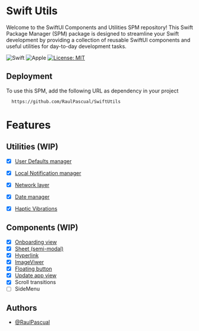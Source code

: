 # Swift Utils

Welcome to the SwiftUI Components and Utilities SPM repository! This Swift Package Manager (SPM) package is designed to streamline your Swift development by providing a collection of reusable SwiftUI components and useful utilities for day-to-day development tasks.

![Swift](https://img.shields.io/badge/swift-F54A2A?style=for-the-badge&logo=swift&logoColor=white) ![Apple](https://img.shields.io/badge/Apple-%23000000.svg?style=for-the-badge&logo=apple&logoColor=white)
[![License: MIT](https://img.shields.io/badge/License-MIT-yellow.svg)](https://opensource.org/licenses/MIT)

## Deployment

To use this SPM, add the following URL as dependency in your project

```
  https://github.com/RaulPascual/SwiftUtils
```
# Features

## Utilities (WIP)
- [x]  [User Defaults manager](https://github.com/RaulPascual/SwiftUtils/blob/main/Sources/SwiftUtils/UserDefaultsManager.swift)
- [x]  [Local Notification manager](https://github.com/RaulPascual/SwiftUtils/blob/main/Sources/SwiftUtils/NotificationManager.swift) 
- [x]  [Network layer](https://github.com/RaulPascual/SwiftUtils/tree/main/Sources/SwiftUtils/Network)
- [x]  [Date manager](https://github.com/RaulPascual/SwiftUtils/blob/main/Sources/SwiftUtils/DateFormatManager.swift)
- [x]  [Haptic Vibrations](https://github.com/RaulPascual/SwiftUtils/blob/main/Sources/SwiftUtils/HapticVibration.swift)


## Components (WIP)
- [x]  [Onboarding view](https://github.com/RaulPascual/SwiftUtils/tree/main/Sources/UIComponents/Onboarding)
- [x]  [Sheet (semi-modal)](https://github.com/RaulPascual/SwiftUtils/tree/main/Sources/UIComponents/CustomSheet)
- [x]  [Hyperlink](https://github.com/RaulPascual/SwiftUtils/tree/main/Sources/UIComponents/Hyperlink)
- [x]  [ImageViwer](https://github.com/RaulPascual/SwiftUtils/tree/main/Sources/UIComponents/ImageViwer)
- [x]  [Floating button](https://github.com/RaulPascual/SwiftUtils/tree/main/Sources/UIComponents/FloatingButton)
- [x]  [Update app view](https://github.com/RaulPascual/SwiftUtils/tree/main/Sources/UIComponents/UpdateAppView)
- [x]  Scroll transitions
- [ ]  SideMenu

## Authors

- [@RaulPascual](https://www.github.com/RaulPascual)

